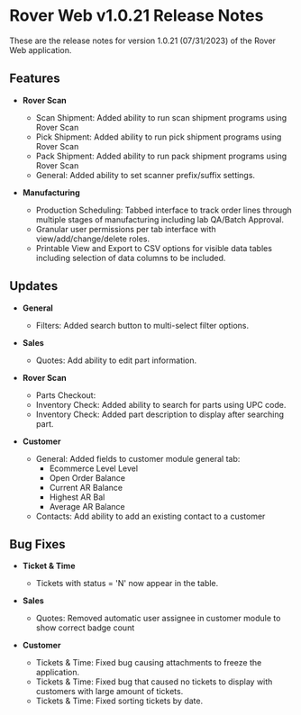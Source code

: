 # Rover Web v1.0.21 Release Notes

<badge text= "Version 1.0.21" vertical="middle" />

<PageHeader />

These are the release notes for version 1.0.21 (07/31/2023) of the Rover Web application.
## Features


- **Rover Scan**
  - Scan Shipment: Added ability to run scan shipment programs using Rover Scan
  - Pick Shipment: Added ability to run pick shipment programs using Rover Scan
  - Pack Shipment: Added ability to run pack shipment programs using Rover Scan
  - General: Added ability to set scanner prefix/suffix settings.
 
- **Manufacturing**
  - Production Scheduling:  Tabbed interface to track order lines through multiple stages of manufacturing including lab QA/Batch Approval.
  - Granular user permissions per tab interface with view/add/change/delete roles.
  - Printable View and Export to CSV options for visible data tables including selection of data columns to be included. 

## Updates


- **General**
  - Filters: Added search button to multi-select filter options.

 

- **Sales**
  - Quotes: Add ability to edit part information.


- **Rover Scan**
  - Parts Checkout:
  - Inventory Check: Added ability to search for parts using UPC code.
  - Inventory Check: Added part description to display after searching part.

 

- **Customer**
  - General: Added fields to customer module general tab:
    - Ecommerce Level Level
    - Open Order Balance
    - Current AR Balance
    - Highest AR Bal
    - Average AR Balance
  - Contacts: Add ability to add an existing contact to a customer

 

## Bug Fixes

 

- **Ticket & Time**
  - Tickets with status = 'N' now appear in the table.
 

- **Sales**
  - Quotes: Removed automatic user assignee in customer module to show correct badge count


- **Customer**
  - Tickets & Time: Fixed bug causing attachments to freeze the application.
  - Tickets & Time: Fixed bug that caused no tickets to display with customers with large amount of tickets.
  - Tickets & Time: Fixed sorting tickets by date.


<PageFooter />

